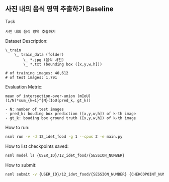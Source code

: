 ## 사진 내의 음식 영역 추출하기 Baseline

Task
```
사진 내의 음식 영역 추출하기 
```

Dataset Description:
```
\_train
    \_ train_data (folder)
        \_ *.jpg (음식 사진)
        \_ *.txt (bounding box ([x,y,w,h]))

# of training images: 40,612
# of test images: 1,791
```

Evaluation Metric:
```
mean of intersection-over-union (mIoU)
(1/N)*sum_{k=1}^{N}(IoU(pred_k, gt_k))

- N: number of test images
- pred_k: bouding box prediction ([x,y,w,h]) of k-th image
- gt_k: bouding box ground truth ([x,y,w,h]) of k-th image
```


How to run:

```bash
nsml run -v -d 12_idet_food -g 1 --cpus 2 -e main.py
```

How to list checkpoints saved:

```bash
nsml model ls {USER_ID}/12_idet_food/{SESSION_NUMBER}
```

How to submit:

```bash
nsml submit -v {USER_ID}/12_idet_food/{SESSION_NUMBER} {CHEKCOPOINT_NUMBER}
```

